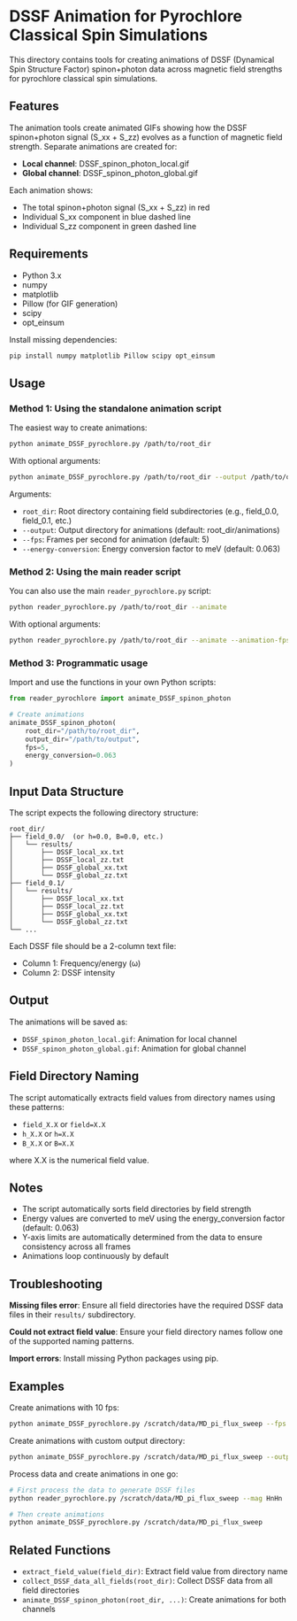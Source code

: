 # DSSF Animation for Pyrochlore Classical Spin Simulations

This directory contains tools for creating animations of DSSF (Dynamical Spin Structure Factor) spinon+photon data across magnetic field strengths for pyrochlore classical spin simulations.

## Features

The animation tools create animated GIFs showing how the DSSF spinon+photon signal (S_xx + S_zz) evolves as a function of magnetic field strength. Separate animations are created for:
- **Local channel**: DSSF_spinon_photon_local.gif
- **Global channel**: DSSF_spinon_photon_global.gif

Each animation shows:
- The total spinon+photon signal (S_xx + S_zz) in red
- Individual S_xx component in blue dashed line
- Individual S_zz component in green dashed line

## Requirements

- Python 3.x
- numpy
- matplotlib
- Pillow (for GIF generation)
- scipy
- opt_einsum

Install missing dependencies:
```bash
pip install numpy matplotlib Pillow scipy opt_einsum
```

## Usage

### Method 1: Using the standalone animation script

The easiest way to create animations:

```bash
python animate_DSSF_pyrochlore.py /path/to/root_dir
```

With optional arguments:
```bash
python animate_DSSF_pyrochlore.py /path/to/root_dir --output /path/to/output --fps 10 --energy-conversion 0.063
```

Arguments:
- `root_dir`: Root directory containing field subdirectories (e.g., field_0.0, field_0.1, etc.)
- `--output`: Output directory for animations (default: root_dir/animations)
- `--fps`: Frames per second for animation (default: 5)
- `--energy-conversion`: Energy conversion factor to meV (default: 0.063)

### Method 2: Using the main reader script

You can also use the main `reader_pyrochlore.py` script:

```bash
python reader_pyrochlore.py /path/to/root_dir --animate
```

With optional arguments:
```bash
python reader_pyrochlore.py /path/to/root_dir --animate --animation-fps 10 --animation-output /path/to/output
```

### Method 3: Programmatic usage

Import and use the functions in your own Python scripts:

```python
from reader_pyrochlore import animate_DSSF_spinon_photon

# Create animations
animate_DSSF_spinon_photon(
    root_dir="/path/to/root_dir",
    output_dir="/path/to/output",
    fps=5,
    energy_conversion=0.063
)
```

## Input Data Structure

The script expects the following directory structure:

```
root_dir/
├── field_0.0/  (or h=0.0, B=0.0, etc.)
│   └── results/
│       ├── DSSF_local_xx.txt
│       ├── DSSF_local_zz.txt
│       ├── DSSF_global_xx.txt
│       └── DSSF_global_zz.txt
├── field_0.1/
│   └── results/
│       ├── DSSF_local_xx.txt
│       ├── DSSF_local_zz.txt
│       ├── DSSF_global_xx.txt
│       └── DSSF_global_zz.txt
└── ...
```

Each DSSF file should be a 2-column text file:
- Column 1: Frequency/energy (ω)
- Column 2: DSSF intensity

## Output

The animations will be saved as:
- `DSSF_spinon_photon_local.gif`: Animation for local channel
- `DSSF_spinon_photon_global.gif`: Animation for global channel

## Field Directory Naming

The script automatically extracts field values from directory names using these patterns:
- `field_X.X` or `field=X.X`
- `h_X.X` or `h=X.X`
- `B_X.X` or `B=X.X`

where X.X is the numerical field value.

## Notes

- The script automatically sorts field directories by field strength
- Energy values are converted to meV using the energy_conversion factor (default: 0.063)
- Y-axis limits are automatically determined from the data to ensure consistency across all frames
- Animations loop continuously by default

## Troubleshooting

**Missing files error**: Ensure all field directories have the required DSSF data files in their `results/` subdirectory.

**Could not extract field value**: Ensure your field directory names follow one of the supported naming patterns.

**Import errors**: Install missing Python packages using pip.

## Examples

Create animations with 10 fps:
```bash
python animate_DSSF_pyrochlore.py /scratch/data/MD_pi_flux_sweep --fps 10
```

Create animations with custom output directory:
```bash
python animate_DSSF_pyrochlore.py /scratch/data/MD_pi_flux_sweep --output ~/animations
```

Process data and create animations in one go:
```bash
# First process the data to generate DSSF files
python reader_pyrochlore.py /scratch/data/MD_pi_flux_sweep --mag HnHn

# Then create animations
python animate_DSSF_pyrochlore.py /scratch/data/MD_pi_flux_sweep
```

## Related Functions

- `extract_field_value(field_dir)`: Extract field value from directory name
- `collect_DSSF_data_all_fields(root_dir)`: Collect DSSF data from all field directories
- `animate_DSSF_spinon_photon(root_dir, ...)`: Create animations for both channels
